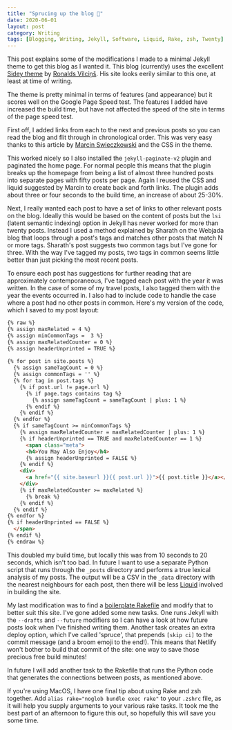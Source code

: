 ```yaml
---
title: "Sprucing up the blog 🌲"
date: 2020-06-01
layout: post
category: Writing
tags: [Blogging, Writing, Jekyll, Software, Liquid, Rake, zsh, Twenty]
---
```

This post explains some of the modifications I made to a minimal Jekyll theme to get this blog as I wanted it. This blog (currently) uses the excellent [Sidey theme](https://sidey-jekyll.netlify.app/about) by [Ronalds Vilciņš](https://www.ronaldsvilcins.com). His site looks eerily similar to this one, at least at time of writing.

The theme is pretty minimal in terms of features (and appearance) but it scores well on the Google Page Speed test. The features I added have increased the build time, but have not affected the speed of the site in terms of the page speed test.

First off, I added links from each to the next and previous posts so you can read the blog and flit through in chronological order. This was very easy thanks to this article by [Marcin Swieczkowski](https://www.bytedude.com) and the CSS in the theme.

This worked nicely so I also installed the `jekyll-paginate-v2` plugin and paginated the home page. For normal people this means that the plugin breaks up the homepage from being a list of almost three hundred posts into separate pages with fifty posts per page. Again I reused the CSS and liquid suggested by Marcin to create back and forth links. The plugin adds about three or four seconds to the build time, an increase of about 25-30%.

Next, I really wanted each post to have a set of links to other relevant posts on the blog. Ideally this would be based on the content of posts but the `lsi` (latent semantic indexing) option in Jekyll has never worked for more than twenty posts. Instead I used a method explained by Sharath on the Webjada blog that loops through a post's tags and matches other posts that match N or more tags. Sharath's post suggests two common tags but I've gone for three. With the way I've tagged my posts, two tags in common seems little better than just picking the most recent posts.

To ensure each post has suggestions for further reading that are approximately contemporaneous, I've tagged each post with the year it was written. In the case of some of my travel posts, I also tagged them with the year the events occurred in. I also had to include code to handle the case where a post had no other posts in common. Here's my version of the code, which I saved to my post layout:

```html
{% raw %}
{% assign maxRelated = 4 %}
{% assign minCommonTags =  3 %}
{% assign maxRelatedCounter = 0 %}
{% assign headerUnprinted = TRUE %}
      
{% for post in site.posts %}
  {% assign sameTagCount = 0 %}
  {% assign commonTags = '' %}
  {% for tag in post.tags %}
    {% if post.url != page.url %}
      {% if page.tags contains tag %}
        {% assign sameTagCount = sameTagCount | plus: 1 %}
      {% endif %}
    {% endif %}
  {% endfor %}
  {% if sameTagCount >= minCommonTags %}
    {% assign maxRelatedCounter = maxRelatedCounter | plus: 1 %}
    {% if headerUnprinted == TRUE and maxRelatedCounter == 1 %}
      <span class="meta">
      <h4>You May Also Enjoy</h4>
      {% assign headerUnprinted = FALSE %}
    {% endif %}
    <div>
      <a href="{{ site.baseurl }}{{ post.url }}">{{ post.title }}</a></h5>
    </div>
    {% if maxRelatedCounter >= maxRelated %}
      {% break %}
    {% endif %}
  {% endif %}
{% endfor %}
{% if headerUnprinted == FALSE %}
  </span>
{% endif %}
{% endraw %}
```

This doubled my build time, but locally this was from 10 seconds to 20 seconds, which isn't too bad. In future I want to use a separate Python script that runs through the `_posts` directory and performs a true lexical analysis of my posts. The output will be a CSV in the `_data` directory with the nearest neighbours for each post, then there will be less [Liquid](https://shopify.github.io/liquid/) involved in building the site.

My last modification was to find a [boilerplate Rakefile](https://github.com/gummesson/jekyll-rake-boilerplate) and modify that to better suit this site. I've gone added some new tasks. One runs Jekyll with the `--drafts` and `--future` modifiers so I can have a look at how future posts look when I've finished writing them. Another task creates an extra deploy option, which I've called 'spruce', that prepends `[skip ci]` to the commit message (and a broom emoji to the end!). This means that Netlify won't bother to build that commit of the site: one way to save those precious free build minutes!

In future I will add another task to the Rakefile that runs the Python code that generates the connections between posts, as mentioned above.

If you're using MacOS, I have one final tip about using Rake and zsh together. Add `alias rake="noglob bundle exec rake"` to your `.zshrc` file, as it will help you supply arguments to your various rake tasks. It took me the best part of an afternoon to figure this out, so hopefully this will save you some time.